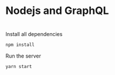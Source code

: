 # Nodejs and GraphQL

#

Install all dependencies
```sh
npm install
```

Run the server
```sh
yarn start
```